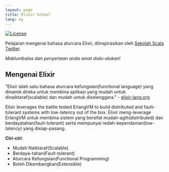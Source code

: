 ```yaml
---
layout: page
title: Elixir School
lang: my
---
```


[![License](http://img.shields.io/badge/license-MIT-brightgreen.svg)](http://opensource.org/licenses/MIT)

Pelajaran mengenai bahasa aturcara Elixir, diinspirasikan oleh [Sekolah Scala Twitter](http://twitter.github.io/scala_school/).

_Maklumbalas dan penyertaan anda amat dialu-alukan!_

## Mengenai Elixir

"Elixir ialah satu bahasa aturcara kefungsian(functional language) yang dinamik direka untuk membina aplikasi yang mudah untuk dinaiktaraf(scalable) dan mudah untuk diselenggara." - [elixir-lang.org](http://elixir-lang.org/)

Elixir leverages the battle tested ErlangVM to build distributed and fault-tolerant systems with low-latency out of the box.
Elixir meng-leverage ErlangVM untuk membina sistem yang bersifat mudah-agih(distributed) dan berdayatahan(fault-tolerant) serta mempunyai redah-kependaman(low-latency) yang disiap-pasang.

__Ciri-ciri__:

+ Mudah Naiktaraf(Scalable)
+ Berdaya-tahan(Fault-tolerant)
+ Aturcara Kefungsian(Functional Programming)
+ Boleh Dikembangkan(Extensible)
